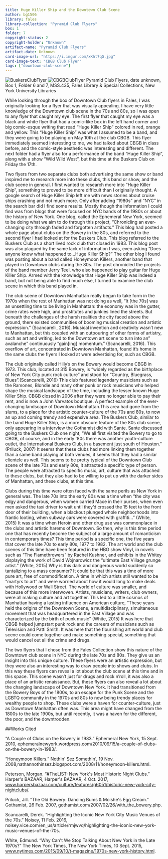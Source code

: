 ```yaml
---
title: Huge Killer Ship and the Downtown Club Scene
author: bg1506
library: fales
library-collection: "Pyramid Club Flyers"
box: 1
folder: 7
copyright-status: 2
copyright-holder: "Unknown"
artifact-name: "Pyramid Club Flyers"
artifact-date: Unknown
card-image-url: "https://i.imgur.com/xKht7qG.jpg"
card-image-text: "CBGB Club Flyer"
tags: ["downtown-club-scene"]
---
```

![BuskersClubFlyer](https://i.imgur.com/OaqoFTm.jpg)
![CBGBClubFlyer](https://i.imgur.com/xKht7qG.jpg)
Pyramid Club Flyers, date unknown, Box 1, Folder 6 and 7, MSS.435, Fales Library & Special Collections, New York University Libraries

While looking through the box of Downtown Club flyers in Fales, I was originally looking for a flyer that was visually appealing. I have very little knowledge of the Downtown club scene in the 70s and 80s, so I was open to any flyer that caught my eye. The first flyer that caught my eye was a black and white flyer that had a comic-like box in the left hand corner and big comic-esque writing that read “Huge Killer Ship” colored in red, orange and yellow. This “Huge Killer Ship” was what I assumed to be a band, and they were going to be playing on May 10th at the club CBGB. This flyer immediately seemed interesting to me, we had talked about CBGB in class before, and the comic-style aesthetic was interesting and different. The next folder had a flyer also for a performance of the band “Huge Killer Ship”, along with a show “Wild Wild West”, but this time at the Buskers Club on Friday the 17th.

Two flyers from two separate clubs both advertising the same show or band inspired me to research more into these clubs, this band or show, and the club scene in general. I first wanted to research more into “Huge Killer Ship”, something to proved to be more difficult than I originally thought. A google search of Huge Killer Ship left me with news stories about cruise ships crashing and not much more. Only after adding “1980s” and “NYC” in the search bar did I find some results. Mostly though the information I could find was from blogs that were focused on NYC bands of the 1980s or about the history of New York. One blog, called the Ephemeral New York, seemed to be doing what we aim to do through this project, “Chronicling an ever-changing city through faded and forgotten artifacts.” This blog had posted a whole page about clubs on the Bowery in the 80s, and referred to the second flyer I had looked at for the Buskers Club. This blog referred to the Buskers Club as a short lived rock club that closed in 1983. This blog post was also plagued by the same lack of information I was, even asking “Does anyone know what happened to…Huge Killer Ship?” The other blog I found was posting about a band called Honeymoon Killers, another band that played in Downtown clubs during the 80s. The post chronicled the projects of the band member Jerry Teel, who also happened to play guitar for Huge Killer Ship. Armed with the knowledge that Huge Killer Ship was indeed a band, but not being able to find much else, I turned to examine the club scene in which this band played in.

The club scene of Downtown Manhattan really began to take form in the 1970s when the rest of Manhattan was not doing as well, “It [the 70s] was an unsettling time to be living in Manhattan: the economy was in the gutter, crime rates were high, and prostitutes and junkies lined the streets. But beneath the challenges of the harsh realities the city faced above the ground, there existed communities of booming musical creation and artistic expression.” (Scancarelli, 2016). Musical invention and creativity wasn’t new to Manhattan, but this coupled with an outpouring of other forms of artistry, such as art and writing, led to the Downtown art scene to turn into an” avalanche” continuously “gain[ing] momentum.” (Scancarelli, 2016). This overflow of art, concentrated in Downtown Manhattan, found it’s home in the same clubs the flyers I looked at were advertising for, such as CBGB.

The club originally called Hilly’s on the Bowery would become CBGB in 1973. This club, located at 315 Bowery, is “widely regarded as the birthplace of New York City punk rock culture” and stood for “Country, Bluegrass, Blues”.(Scancarelli, 2016) This club featured legendary musicians such as the Ramones, Blondie and many other punk or rock musicians who helped shape the musical landscape of the time, including the lesser known Huge Killer Ship. CBGB closed in 2006 after they were no longer able to pay their rent, and is now a John Varvatos boutique. A perfect example of the ever-changing landscape of Downtown Manhattan.This area had gone from the slums, to a place for the artistic counter-culture of the 70s and 80s, to now an up and coming trendy and expensive area. The Buskers Club, similar to the band Huge Killer Ship, is a more obscure feature of the 80s club scene, only appearing in a interview the Gothamist did with Sante. Sante discussed going to the Buskers Club one night, “We all first visited the Bowery to go to CBGB, of course, and in the early '80s there was another youth-culture outlet, the International Buskers Club, in a basement just south of Houston.” (Priluck, 2007) It seems that these clubs had more linking them together than a same band playing at both venues, it seems that they had a similar clientele as well. This seems to be pretty typical of the Downtown Club scene of the late 70s and early 80s, it attracted a specific type of person. The people were attracted to specific music, art, culture that was attached to these clubs, but they also had to be willing to put up with the darker sides of Manhattan, and these clubs, at this time.

Clubs during this time were often faced with the same perils as New York in general was. The late 70s into the early 80s was a time when “the city was edgy and dangerous, when women carried Mace in their purses, when even men asked the taxi driver to wait until they’d crossed the 15 feet to the front door of their building, when a blackout plunged whole neighborhoods into frantic looting, when subway cars were covered with graffiti…” (White, 2015) It was a time when Heroin and other drug use was commonplace in the clubs and artistic harems of Downtown. So then, why is this time period one that has recently become the subject of a large amount of romanticism in contemporary times? This time period is a specific one, the five years that cover the late 70s to early 80s, 1977 to 1982. The art world and the club scenes of this time have been featured in the HBO show Vinyl, in novels such as “The Flamethrowers” by Rachel Kushner, and exhibits in the Whitey displaying the work of David Wojnarowicz the “ultimate East Village grunge artist.” (White, 2015) Why is this dark and dangerous world suddenly so tantalizing to a mass consumer? It could be that this was a time of more pure art, free of commodification. A time in which artists still wanted to be “martyrs to art” and were worried about how it would long to make deals with Hollywood or Wall Street. The world of culture was smaller, and because of this more interwoven. Artists, musicians, writers, club owners, were all making culture and art together. This led to a little cosmos of Manhattan having a lasting influence on American culture, “These years held the origins of the Downtown Scene, a multidisciplinary, simultaneous movement that was headquartered in the East Village and was characterized by the birth of punk music” (White, 2015) It was here that CBGB helped jumpstart punk rock and the careers of musicians such as Television and Patti Smith. It was here that the flourishing art world and club scene could come together and make something special, something that would cancel out all the crime and drugs.

The two flyers that I chose from the Fales Collection show this nature of the Downtown club scene in NYC during the late 70s and 80s. They give us an insight into this unique culture. These flyers were an artistic expression, but they were also an interesting way to draw people into shows and clubs. In this way these flyers can reveal a lot about the club scene at this time and in this space. This scene wasn’t just for drugs and rock n’roll, it was also a place of an artistic renaissance. But, these flyers can also reveal a lot about the changing landscape of Downtown New York. It had transitioned from the Bowery Boys of the 1800s, to an escape for the Punk Scene and the LGBTQ community in the 1970s and 80s to now being trendy places for wealthy people to shop. These clubs were a haven for counter-culture, just as Downtown Manhattan often was. This area might have changed from the 1800s to the late 1900s, but until recently, it was a haven for the different, the poor, and the downtrodden.


##Works Cited

“A Couple of Clubs on the Bowery in 1983.” Ephemeral New York, 15 Sept. 2010, ephemeralnewyork.wordpress.com/2010/09/15/a-couple-of-clubs-on-the-bowery-in-1983/.

“Honeymoon Killers.” Nothin' Sez Somethin', 19 Nov. 2008,nathannothinsez.blogspot.com/2008/11/honeymoon-killers.html.

Peterson, Morgan. “#TheLIST: New York's Most Historic Night Clubs.” Harper's BAZAAR, Harper's BAZAAR, 4 Oct. 2017, www.harpersbazaar.com/culture/features/g6051/historic-new-york-city-nightclubs/.

Priluck, Jill. “The Old Bowery: Dancing Bums & Moishe's Egg Cream.” Gothamist, 26 Feb. 2007, gothamist.com/2007/02/26/with_the_bowery.php.

Scancarelli, Derek. “Highlighting the Iconic New York City Music Venues of the 70s.” Noisey, 11 Feb. 2016, noisey.vice.com/en_us/article/rmjwvq/highlighting-the-iconic-new-york-music-venues-of-the-70s.

White, Edmund. “Why Can't We Stop Talking About New York in the Late 1970s?” The New York Times, The New York Times, 10 Sept. 2015, www.nytimes.com/2015/09/10/t-magazine/1970s-new-york-history.html.
